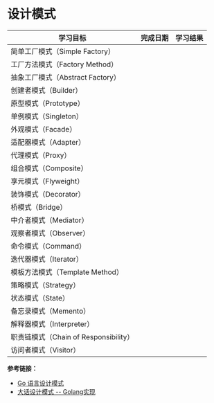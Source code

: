 # 设计模式

|学习目标|完成日期|学习结果|
|----|:----:|:----:|
|简单工厂模式（Simple Factory）|||
|工厂方法模式（Factory Method）|||
|抽象工厂模式（Abstract Factory）|||
|创建者模式（Builder）|||
|原型模式（Prototype）|||
|单例模式（Singleton）|||
|外观模式（Facade）|||
|适配器模式（Adapter）|||
|代理模式（Proxy）|||
|组合模式（Composite）|||
|享元模式（Flyweight）|||
|装饰模式（Decorator）|||
|桥模式（Bridge）|||
|中介者模式（Mediator）|||
|观察者模式（Observer）|||
|命令模式（Command）|||
|迭代器模式（Iterator）|||
|模板方法模式（Template Method）|||
|策略模式（Strategy）|||
|状态模式（State）|||
|备忘录模式（Memento）|||
|解释器模式（Interpreter）|||
|职责链模式（Chain of Responsibility）|||
|访问者模式（Visitor）|||

**参考链接：**

- [Go 语言设计模式](https://github.com/senghoo/golang-design-pattern/blob/master/README.md) 
- [大话设计模式 -- Golang实现](https://blog.csdn.net/aa779025105/article/details/61915395)